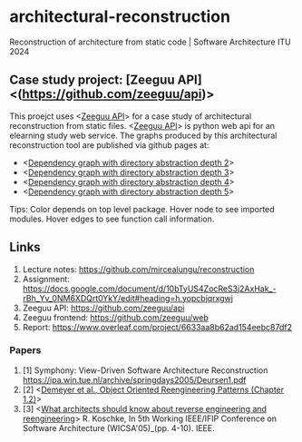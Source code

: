 # architectural-reconstruction

Reconstruction of architecture from static code | Software Architecture ITU 2024

## Case study project: [Zeeguu API]<(https://github.com/zeeguu/api)>
This proejct uses <[Zeeguu API](https://github.com/zeeguu/api)> for a case study of architectural reconstruction from static files. <[Zeeguu API](https://github.com/zeeguu/api)> is python web api for an elearning study web service. 
The graphs produced by this architectural reconstruction tool are published via github pages at:

- <[Dependency graph with directory abstraction depth 2](https://akongstad.github.io/architectural-reconstruction/dict-depth-2-dep-graph.html)>
- <[Dependency graph with directory abstraction depth 3](https://akongstad.github.io/architectural-reconstruction/dict-depth-3-dep-graph.html)>
- <[Dependency graph with directory abstraction depth 4](https://akongstad.github.io/architectural-reconstruction/dict-depth-4-dep-graph.html)>
- <[Dependency graph with directory abstraction depth 5](https://akongstad.github.io/architectural-reconstruction/dict-depth-5-dep-graph.html)>

Tips: Color depends on top level package. Hover node to see imported modules. Hover edges to see function call information.

## Links

1. Lecture notes: <https://github.com/mircealungu/reconstruction>
2. Assignment: <https://docs.google.com/document/d/10bTyUS4ZocReS3j2AxHak_-rBh_Yv_0NM6XDQrt0YkY/edit#heading=h.yopcbjqrxgwj>
3. Zeeguu API: <https://github.com/zeeguu/api>
4. Zeeguu frontend: <https://github.com/zeeguu/web>
5. Report: <https://www.overleaf.com/project/6633aa8b62ad154eebc87df2>

### Papers

1. [1] Symphony: View-Driven Software Architecture Reconstruction <https://ipa.win.tue.nl/archive/springdays2005/Deursen1.pdf>
2. [2] <[Demeyer et al., Object Oriented Reengineering Patterns (Chapter 1.2)](https://www.oscar.nierstrasz.org/files/oorp/OORP-2013-11-27.pdf)>
3. [3] <[What architects should know about reverse engineering and reengineering](https://citeseerx.ist.psu.edu/document?repid=rep1&type=pdf&doi=05981602215076b7492b87a8a1f7157dcc9c2196)> R. Koschke, In 5th Working IEEE/IFIP Conference on Software Architecture (WICSA'05)_(pp. 4-10). IEEE. 
